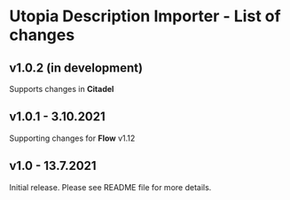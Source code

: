 # Utopia Description Importer - List of changes

## v1.0.2 (in development)
Supports changes in **Citadel**

## v1.0.1 - 3.10.2021
Supporting changes for **Flow** v1.12

## v1.0 - 13.7.2021
Initial release. Please see README file for more details.